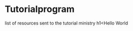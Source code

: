 Tutorialprogram
===============

list of resources sent to the tutorial ministry 
h1<Hello World</h1>
